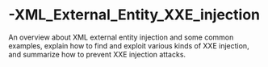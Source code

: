 # -XML_External_Entity_XXE_injection
An overview about XML external entity injection and some common examples, explain how to find and exploit various kinds of XXE injection, and summarize how to prevent XXE injection attacks.
